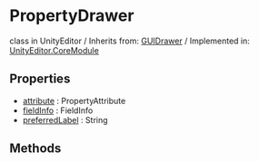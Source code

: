 # PropertyDrawer
class in UnityEditor
 / Inherits from: <a href="https://docs.unity3d.com/6000.0/Documentation/ScriptReference/GUIDrawer.html">GUIDrawer</a> / Implemented in: <a href="https://docs.unity3d.com/6000.0/Documentation/ScriptReference/UnityEditor.CoreModule.html">UnityEditor.CoreModule</a>

## Properties
- <a href="https://docs.unity3d.com/6000.0/Documentation/ScriptReference/PropertyDrawer-attribute.html">attribute</a> : PropertyAttribute
- <a href="https://docs.unity3d.com/6000.0/Documentation/ScriptReference/PropertyDrawer-fieldInfo.html">fieldInfo</a> : FieldInfo
- <a href="https://docs.unity3d.com/6000.0/Documentation/ScriptReference/PropertyDrawer-preferredLabel.html">preferredLabel</a> : String

## Methods
